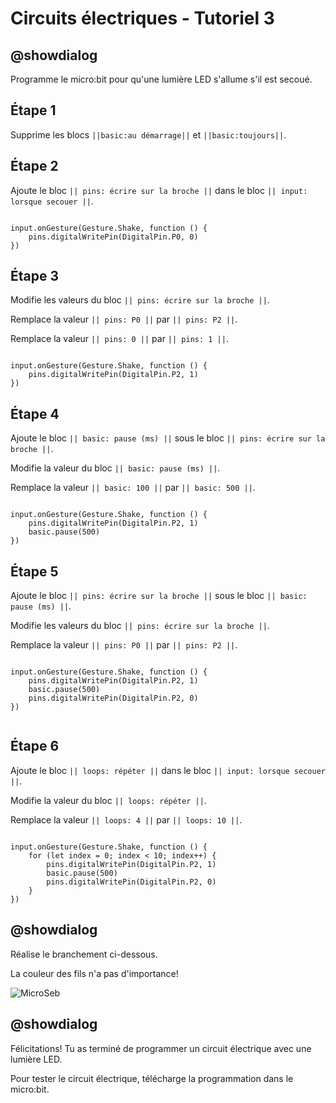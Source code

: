 # Circuits électriques - Tutoriel 3

## @showdialog

Programme le micro:bit pour qu'une lumière LED s'allume s'il est secoué.

## Étape 1

Supprime les blocs ``||basic:au démarrage||`` et ``||basic:toujours||``.

## Étape 2

Ajoute le bloc ``|| pins: écrire sur la broche ||`` dans le bloc ``|| input: lorsque secouer ||``.


```blocks

input.onGesture(Gesture.Shake, function () {
    pins.digitalWritePin(DigitalPin.P0, 0)
})

```

## Étape 3

Modifie les valeurs du bloc ``|| pins: écrire sur la broche ||``.

Remplace la valeur ``|| pins: P0 ||`` par ``|| pins: P2 ||``.

Remplace la valeur ``|| pins: 0 ||`` par ``|| pins: 1 ||``.

```blocks

input.onGesture(Gesture.Shake, function () {
    pins.digitalWritePin(DigitalPin.P2, 1)
})

```

## Étape 4

Ajoute le bloc ``|| basic: pause (ms) ||`` sous le bloc ``|| pins: écrire sur la broche ||``.

Modifie la valeur du bloc ``|| basic: pause (ms) ||``.

Remplace la valeur ``|| basic: 100 ||`` par ``|| basic: 500 ||``.

```blocks

input.onGesture(Gesture.Shake, function () {
    pins.digitalWritePin(DigitalPin.P2, 1)
    basic.pause(500)
})

```

## Étape 5

Ajoute le bloc ``|| pins: écrire sur la broche ||`` sous le bloc ``|| basic: pause (ms) ||``.


Modifie les valeurs du bloc ``|| pins: écrire sur la broche ||``.

Remplace la valeur ``|| pins: P0 ||`` par ``|| pins: P2 ||``.


```blocks

input.onGesture(Gesture.Shake, function () {
    pins.digitalWritePin(DigitalPin.P2, 1)
    basic.pause(500)
    pins.digitalWritePin(DigitalPin.P2, 0)
})


```

## Étape 6

Ajoute le bloc ``|| loops: répéter ||`` dans le bloc ``|| input: lorsque secouer ||``.

Modifie la valeur du bloc ``|| loops: répéter ||``.

Remplace la valeur ``|| loops: 4 ||`` par ``|| loops: 10 ||``.

```blocks

input.onGesture(Gesture.Shake, function () {
    for (let index = 0; index < 10; index++) {
        pins.digitalWritePin(DigitalPin.P2, 1)
        basic.pause(500)
        pins.digitalWritePin(DigitalPin.P2, 0)
    }
})

```

## @showdialog 

Réalise le branchement ci-dessous.

La couleur des fils n'a pas d'importance!

![MicroSeb](https://github.com/sbergeroncp/micro-seb/blob/master/3.png?raw=true)

## @showdialog 

Félicitations! Tu as terminé de programmer un circuit électrique avec une lumière LED.

Pour tester le circuit électrique, télécharge la programmation dans le micro:bit.